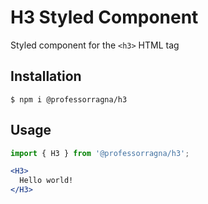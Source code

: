 # H3 Styled Component

Styled component for the `<h3>` HTML tag

## Installation

```
$ npm i @professorragna/h3
```

## Usage

```jsx
import { H3 } from '@professorragna/h3';

<H3>
  Hello world!
</H3>
```
